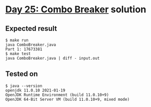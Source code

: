 # [Day 25: Combo Breaker](https://adventofcode.com/2020/day/25) solution

## Expected result
```
$ make run
java ComboBreaker.java
Part 1: 17673381
$ make test
java ComboBreaker.java | diff - input.out
```

## Tested on
```
$ java --version
openjdk 11.0.10 2021-01-19
OpenJDK Runtime Environment (build 11.0.10+9)
OpenJDK 64-Bit Server VM (build 11.0.10+9, mixed mode)
```

